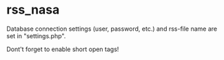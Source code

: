# rss_nasa

Database connection settings (user, password, etc.) and rss-file name are set in "settings.php".

Dont't forget to enable short open tags!
